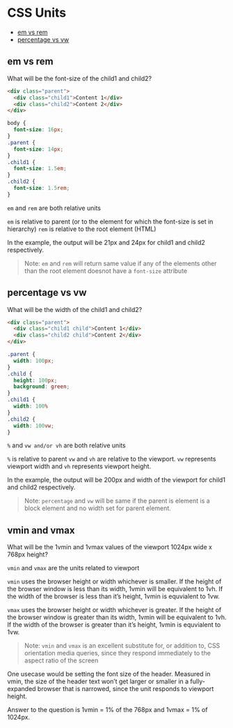 # CSS Units

* [em vs rem](#em-vs-rem)
* [percentage vs vw](#percentage-vs-vw)

## em vs rem

What will be the font-size of the child1 and child2?

```HTML
<div class="parent">
  <div class="child1">Content 1</div>
  <div class="child2">Content 2</div>
</div>
```
```CSS
body {
  font-size: 16px;
}
.parent {
  font-size: 14px;
}
.child1 {
  font-size: 1.5em;
}
.child2 {
  font-size: 1.5rem;
}
```

`em` and `rem` are both relative units

`em` is relative to parent (or to the element for which the font-size is set in hierarchy)
`rem` is relative to the root element (HTML)

In the example, the output will be 21px and 24px for child1 and child2 respectively.

> Note: `em` and `rem` will return same value if any of the elements other than the root element doesnot have a `font-size` attribute


## percentage vs vw

What will be the width of the child1 and child2?

```HTML
<div class="parent">
  <div class="child1 child">Content 1</div>
  <div class="child2 child">Content 2</div>
</div>
```
```CSS
.parent {
  width: 100px;
}
.child {
  height: 100px;
  background: green;
}
.child1 {
  width: 100%
}
.child2 {
  width: 100vw;
}
```

`%` and `vw and/or vh` are both relative units

`%` is relative to parent 
`vw` and `vh` are relative to the viewport. `vw` represents viewport width and `vh` represents viewport height.

In the example, the output will be 200px and width of the viewport for child1 and child2 respectively.

> Note: `percentage` and `vw` will be same if the parent is element is a block element and no width set for parent element.

## vmin and vmax
What will be the 1vmin and 1vmax values of the viewport 1024px wide x 768px height?

`vmin` and `vmax` are the units related to viewport

`vmin` uses the browser height or width whichever is smaller. If the height of the browser window is less than its width, 1vmin will be equivalent to 1vh. If the width of the browser is less than it’s height, 1vmin is equvialent to 1vw.

`vmax` uses the browser height or width whichever is greater. If the height of the browser window is greater than its width, 1vmin will be equivalent to 1vh. If the width of the browser is greater than it’s height, 1vmin is equvialent to 1vw.

> Note: `vmin` and `vmax` is an excellent substitute for, or addition to, CSS orientation media queries, since they respond immediately to the aspect ratio of the screen

One usecase would be setting the font size of the header. Measured in vmin, the size of the header text won’t get larger or smaller in a fully-expanded browser that is narrowed, since the unit responds to viewport height. 

Answer to the question is 1vmin = 1% of the 768px and 1vmax = 1% of 1024px.
